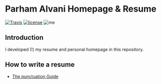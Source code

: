 # Parham Alvani Homepage & Resume
[![Travis](https://img.shields.io/travis/com/1995parham/1995parham.github.io.svg?style=flat-square)](https://travis-ci.com/1995parham/1995parham.github.io)
[![license](https://img.shields.io/github/license/1995parham/1995parham.github.io.svg?style=flat-square)]()
![me](https://img.shields.io/badge/me-parham-orange.svg?style=flat-square)


## Introduction

I developed (!) my resume and personal homepage in this repository.

## How to write a resume

- [The punctuation Guide](http://www.thepunctuationguide.com/index.html)
